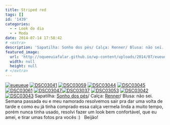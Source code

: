```yaml
---
title: Striped red
tags: []
id: '1439'
categories:
  - - Look do dia
  - - Moda
date: 2014-07-14 17:58:42
# <extra>
description: 'Sapatilha: Sonho dos pés/ Calça: Renner/ Blusa: não sei. &nbsp; Semana passada eu e meu namorado resolvemos sair pra dar uma volta de tarde e como eu já tinha comprado essa calça vermela linda a muito tempo, porém nunca tinha usado, resolvi fazer um look bem confortável, que eu amei, e tirar umas fotos pra vocês 🙂 &nbsp; Beijão!'
featured_image: 
  url: 'http://oqueeuiafalar.github.io/wp-content/uploads/2014/07/eueueue.jpg'
  width: null
  height: null
# </extra>
---
```


[![eueueue](http://162.243.62.160/wp-content/uploads/2014/07/eueueue.jpg)](http://162.243.62.160/wp-content/uploads/2014/07/eueueue.jpg) [![DSC03041](http://162.243.62.160/wp-content/uploads/2014/07/dsc03041.jpg)](http://162.243.62.160/wp-content/uploads/2014/07/dsc03041.jpg) [![DSC03059](http://162.243.62.160/wp-content/uploads/2014/07/dsc03059.jpg)](http://162.243.62.160/wp-content/uploads/2014/07/dsc03059.jpg) [![DSC03044](http://162.243.62.160/wp-content/uploads/2014/07/dsc03044.jpg)](http://162.243.62.160/wp-content/uploads/2014/07/dsc03044.jpg) [![DSC03045](http://162.243.62.160/wp-content/uploads/2014/07/dsc03045.jpg)](http://162.243.62.160/wp-content/uploads/2014/07/dsc03045.jpg)[![DSC03061](http://162.243.62.160/wp-content/uploads/2014/07/dsc03061.jpg)](http://162.243.62.160/wp-content/uploads/2014/07/dsc03061.jpg) [![DSC03047](http://162.243.62.160/wp-content/uploads/2014/07/dsc03047.jpg)](http://162.243.62.160/wp-content/uploads/2014/07/dsc03047.jpg)[![DSC03037](http://162.243.62.160/wp-content/uploads/2014/07/dsc03037.jpg)](http://162.243.62.160/wp-content/uploads/2014/07/dsc03037.jpg) [![DSC03053](http://162.243.62.160/wp-content/uploads/2014/07/dsc03053.jpg)](http://162.243.62.160/wp-content/uploads/2014/07/dsc03053.jpg) [![DSC03042](http://162.243.62.160/wp-content/uploads/2014/07/dsc03042.jpg)](http://162.243.62.160/wp-content/uploads/2014/07/dsc03042.jpg) [![DSC03043](http://162.243.62.160/wp-content/uploads/2014/07/dsc03043.jpg)](http://162.243.62.160/wp-content/uploads/2014/07/dsc03043.jpg) Sapatilha: [Sonho dos pés](http://sonhodospes.com.br/ "Sonho dos pés")/ Calça: [Renner](http://www.lojasrenner.com.br/?gclid=CPWQscyAxr8CFXMR7AodNAEAEA "Renner")/ Blusa: não sei.   Semana passada eu e meu namorado resolvemos sair pra dar uma volta de tarde e como eu já tinha comprado essa calça vermela linda a muito tempo, porém nunca tinha usado, resolvi fazer um look bem confortável, que eu amei, e tirar umas fotos pra vocês :)   Beijão!
